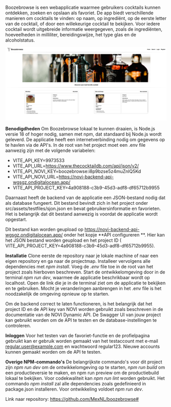 Boozebrowse is een webapplicatie waarmee gebruikers cocktails kunnen ontdekken, zoeken en opslaan als favoriet. De app
biedt verschillende manieren om cocktails te vinden: op naam, op ingrediënt, op de eerste letter van de cocktail, of
door een willekeurige cocktail te bekijken. Voor iedere cocktail wordt uitgebreide informatie weergegeven, zoals de
ingrediënten, hoeveelheden in milliliter, bereidingswijze, het type glas en de alcoholstatus.

![img.png](img.png)

**Benodigdheden**
Om Boozebrowse lokaal te kunnen draaien, is Node.js versie 18 of hoger nodig, samen met npm, dat standaard bij Node.js
wordt geleverd. De applicatie heeft een internetverbinding nodig om gegevens op te havlen via de API's. In de root van
het project moet een .env file aanwezig zijn met de volgende variabelen:

* VITE_API_KEY=9973533
* VITE_API_URL=https://www.thecocktaildb.com/api/json/v2/
* VITE_API_NOVI_KEY=boozebrowse:i8p9bzse5z4muZnlQ5Kd
* VITE_API_NOVI_URL=https://novi-backend-api-wgsgz.ondigitalocean.app/
* VITE_API_PROJECT_KEY=4a908188-c3b9-45d3-adf8-df65712b9955

Daarnaast heeft de backend van de applicatie een JSON-bestand nodig dat als database fungeert. Dit bestand bevindt zich
in het project onder src/assets/testfiles/sjon.json en bevat gebruikersinformatie en favorieten. Het is belangrijk dat
dit bestand aanwezig is voordat de applicatie wordt opgestart.

Dit bestand kan worden geupload op https://novi-backend-api-wgsgz.ondigitalocean.app/ onder het kopje **API
configureren **. Hier kan het JSON bestand worden geupload en het project ID (
VITE_API_PROJECT_KEY=4a908188-c3b9-45d3-adf8-df65712b9955).

**Installatie**
Clone eerste de repository naar je lokale machine of naar een eigen repository en ga naar de projectmap. Installeer
vervolgens alle dependencies met _npm install_. Voeg de _.env_ file toe in de root van het project zoals hierboven
beschreven. Start de ontwikkelomgeving door in de terminal _npm run dev_, waarmee de applicatie beschrikbaar wordt op
localhost. Open de link die je in de terminal ziet om de applicatie te bekijken en te gebruiken. Mocht je veranderingen
aanbrengen in het .env file is het noodzakelijk de omgeving opnieuw op te starten.

Om de backend correct te laten functioneren, is het belangrijk dat het project ID en de API key van NOVI worden gebruikt
zoals beschreven in de documentatie van de NOVI Dynamic API. De Swagger UI van jouw project kan gebruikt worden om de
API te testen en de database-instellingen te controleren.

**Inloggen**
Voor het testen van de favoriet-functie en de profielpagina gebruikt kan er gebruik worden gemaakt van het testaccount
met e-mail regular.user@example.com en wachtwoord regular123. Nieuwe accounts kunnen gemaakt worden om de API te testen.

**Overige NPM-commando's**
De belangrijkste commando's voor dit project zijn _npm run dev_ om de ontwikkelomgeving op te starten, _npm run build_
om een productieversie te maken, en npm run preview om de productiebuild lokaal te bekijken. Voor codekwaliteit kan _npm
run lint_ worden gebruikt. Het commando _npm install_ zal alle dependencies zoals gedefinieerd in package.json
installeren. Voor ontwikkeling voldoet _npm run dev_.

Link naar repository: https://github.com/MexNL/boozebrowse#